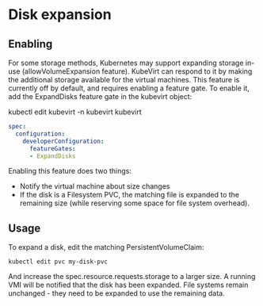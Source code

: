# Disk expansion

## Enabling

For some storage methods, Kubernetes may support expanding storage in-use (allowVolumeExpansion feature).
KubeVirt can respond to it by making the additional storage available for the virtual machines.
This feature is currently off by default, and requires enabling a feature gate.
To enable it, add the ExpandDisks feature gate in the kubevirt object:

kubectl edit kubevirt -n kubevirt kubevirt
```yaml
spec:
  configuration:
    developerConfiguration:
      featureGates:
      - ExpandDisks
```

Enabling this feature does two things:
- Notify the virtual machine about size changes
- If the disk is a Filesystem PVC, the matching file is expanded to the remaining size (while reserving some space for file system overhead).

## Usage

To expand a disk, edit the matching PersistentVolumeClaim:

`kubectl edit pvc my-disk-pvc`

And increase the spec.resource.requests.storage to a larger size.
A running VMI will be notified that the disk has been expanded.
File systems remain unchanged - they need to be expanded to use the remaining data.
